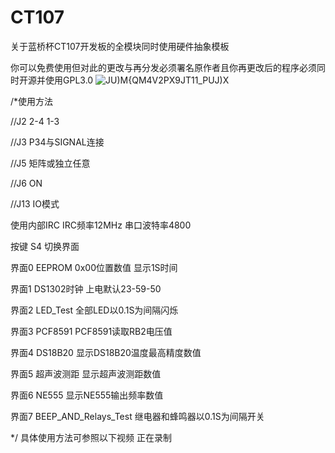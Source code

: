 # CT107
关于蓝桥杯CT107开发板的全模块同时使用硬件抽象模板

你可以免费使用但对此的更改与再分发必须署名原作者且你再更改后的程序必须同时开源并使用GPL3.0
![JU)M{QM4V2PX9JT11_PUJ)X](https://github.com/WenGong-0514/CT107/assets/130547806/e99849ed-11b0-41f3-9e70-95b3ffc617fb)

/*使用方法


//J2 2-4 1-3

//J3 P34与SIGNAL连接

//J5  矩阵或独立任意

//J6 ON

//J13 IO模式

使用内部IRC IRC频率12MHz
串口波特率4800

按键 S4 切换界面

界面0 EEPROM 0x00位置数值 显示1S时间

界面1 DS1302时钟 上电默认23-59-50

界面2 LED_Test 全部LED以0.1S为间隔闪烁

界面3 PCF8591 PCF8591读取RB2电压值

界面4 DS18B20 显示DS18B20温度最高精度数值

界面5 超声波测距 显示超声波测距数值

界面6 NE555 显示NE555输出频率数值

界面7 BEEP_AND_Relays_Test 继电器和蜂鸣器以0.1S为间隔开关

*/
具体使用方法可参照以下视频
正在录制
